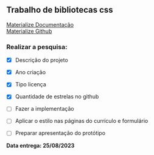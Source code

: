 ## Trabalho de bibliotecas css

[Materialize Documentação](https://materializecss.com/)  
[Materialize Github](https://github.com/Dogfalo/materialize)  
### Realizar a pesquisa:  
- [X]  Descrição do projeto  
- [X]  Ano criação  
- [X]  Tipo licença  
- [X]  Quantidade de estrelas no github  

- [ ] Fazer a implementação
- [ ] Aplicar o estilo nas páginas do currículo e formulário
- [ ] Preparar apresentação do protótipo

**Data entrega: 25/08/2023**
